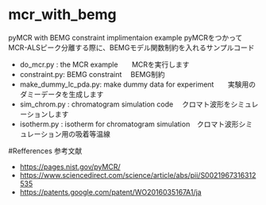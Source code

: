 # mcr_with_bemg
pyMCR with BEMG constraint implimentaion example
pyMCRをつかってMCR-ALSピーク分離する際に、BEMGモデル関数制約を入れるサンプルコード

 - do_mcr.py : the MCR example　　MCRを実行します
 - constraint.py:  BEMG constraint 　BEMG制約
 - make_dummy_lc_pda.py: make dummy data for experiment　　実験用のダミーデータを生成します
 - sim_chrom.py : chromatogram simulation code 　クロマト波形をシミュレーションします
 - isotherm.py : isotherm for chromatogram simulation　クロマト波形シミュレーション用の吸着等温線



#Refferences 参考文献
 - https://pages.nist.gov/pyMCR/
 - https://www.sciencedirect.com/science/article/abs/pii/S0021967316312535
 - https://patents.google.com/patent/WO2016035167A1/ja
